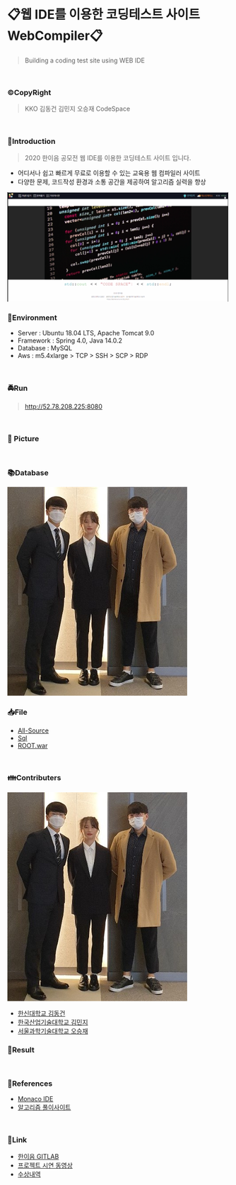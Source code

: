 # 📋웹 IDE를 이용한 코딩테스트 사이트 WebCompiler📋

> Building a coding test site using WEB IDE

<br>

### ©CopyRight

> KKO
> 김동건 김민지 오승재
> CodeSpace

<br>

### 👐Introduction
> 2020 한이음 공모전 웹 IDE를 이용한 코딩테스트 사이트 입니다.

- 어디서나 쉽고 빠르게 무료로 이용할 수 있는 교육용 웹 컴파일러 사이트 
- 다양한 문제, 코드작성 환경과 소통 공간을 제공하여 알고리즘 실력을 향상

<img width="500" src = "https://github.com/DongGeon0908/Building-a-coding-test-site-using-WEB-IDE/blob/master/view/mainPage.png">

<br>

### 🔧Environment
  - Server : Ubuntu 18.04 LTS, Apache Tomcat 9.0
  - Framework : Spring 4.0, Java 14.0.2
  - Database : MySQL
  - Aws : m5.4xlarge > TCP > SSH > SCP > RDP

<br>

### 🚔Run
> http://52.78.208.225:8080

</br>

### 📸 Picture

<br>




### 📚Database

<img src="https://github.com/DongGeon0908/Building-a-coding-test-site-using-WEB-IDE/blob/master/who%20is%20kko/kko!.jpg">

<br>

### 📥File

- [All-Source](https://github.com/DongGeon0908/Building-a-coding-test-site-using-WEB-IDE/tree/master/WebCompiler)
- [Sql](https://github.com/DongGeon0908/Building-a-coding-test-site-using-WEB-IDE/blob/master/sql/kko_final.sql)
- [ROOT.war](https://github.com/DongGeon0908/Building-a-coding-test-site-using-WEB-IDE/blob/master/result/ROOT.war)

<br>

### 👪Contributers

<img src="https://github.com/DongGeon0908/Building-a-coding-test-site-using-WEB-IDE/blob/master/who%20is%20kko/kko!.jpg">

- [한신대학교 김동건](https://github.com/DongGeon0908)
- [한국산업기술대학교 김민지](https://github.com/mindi1206)
- [서울과학기술대학교 오승재](https://github.com/oh980225)

### 🤟Result

<br>

### 📖References
- [Monaco IDE](https://microsoft.github.io/monaco-editor/)
- [알고리즘 풀이사이트](https://www.acmicpc.net/)

<br>

### 🔗Link
- [한이음 GITLAB](https://lab.hanium.or.kr/20_hf431/main)
- [프로젝트 시연 동영상](https://www.youtube.com/watch?v=OKVbpmrrtYc)
- [수상내역](http://www.hanium.or.kr/portal/project/awardView.do)
